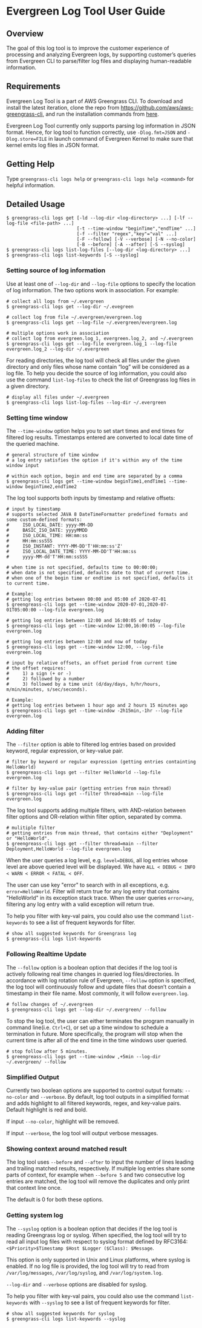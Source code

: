# Evergreen Log Tool User Guide

## Overview

The goal of this log tool is to improve the customer experience of processing and analyzing Evergreen logs,
 by supporting customer’s queries from Evergreen CLI to parse/filter log files and displaying human-readable information.

## Requirements

Evergreen Log Tool is a part of AWS Greengrass CLI. To download and install the latest iteration, clone the repo 
from https://github.com/aws/aws-greengrass-cli, and run the installation commands from [here](https://github.com/aws/aws-greengrass-cli/blob/master/README.md#installation).

Evergreen Log Tool currently only supports parsing log information in JSON format. Hence, for log tool to function
 correctly, use ``-Dlog.fmt=JSON`` and ``-Dlog.store=FILE`` in launch command of Evergreen Kernel to make sure that kernel emits log files in JSON format.

## Getting Help

Type ``greengrass-cli logs help`` or ``greengrass-cli logs help <command>`` for helpful information.

## Detailed Usage
```
$ greengrass-cli logs get [-ld --log-dir <log-directory> ...] [-lf --log-file <file-path> ...]
                          [-t --time-window "beginTime","endTime" ...]
                          [-f --filter "regex","key"="val" ...]
                          [-F --follow] [-V --verbose] [-N --no-color]
                          [-B --before] [-A --after] [-S --syslog]
$ greengrass-cli logs list-log-files [--log-dir <log-directory> ...]
$ greengrass-cli logs list-keywords [-S --syslog]
```

### Setting source of log information

Use at least one of ``--log-dir`` and ``--log-file`` options to specify the location of log information. The two options
 work in association. For example:
```
# collect all logs from ~/.evergreen
$ greengrass-cli logs get --log-dir ~/.evegreen

# collect log from file ~/.evergreen/evergreen.log
$ greengrass-cli logs get --log-file ~/.evergreen/evergreen.log

# multiple options work in association
# collect log from evergreen.log_1, evergreen.log_2, and ~/.evergreen
$ greengrass-cli logs get --log-file evergreen.log_1 --log-file evergreen.log_2 --log-dir ~/.evergreen
```

For reading directories, the log tool will check all files under the given directory and only files whose name contain
 “log” will be considered as a log file. To help you decide the source of log information, you could also use the 
 command ``list-log-files`` to check the list of Greengrass log files in a given directory.
 
```
# display all files under ~/.evergreen
$ greengrass-cli logs list-log-files --log-dir ~/.evergreen
```

### Setting time window

The ``--time-window`` option helps you to set start times and end times for filtered log results.
 Timestamps entered are converted to local date time of the queried machine. 
 
```
# general structure of time window
# a log entry satisfies the option if it's within any of the time window input

# within each option, begin and end time are separated by a comma
$ greengrass-cli logs get --time-window beginTime1,endTime1 --time-window beginTime2,endTime2
```

The log tool supports both inputs by timestamp and relative offsets:
```
# input by timestamp
# supports selected JAVA 8 DateTimeFormatter predefined formats and some custom-defined formats:
#     ISO_LOCAL_DATE: yyyy-MM-DD
#     BASIC_ISO_DATE: yyyyMMDD
#     ISO_LOCAL_TIME: HH:mm:ss
#     HH:mm:ssSSS
#     ISO_INSTANT: YYYY-MM-DD'T'HH:mm:ss'Z'
#     ISO_LOCAL_DATE_TIME: YYYY-MM-DD'T'HH:mm:ss
#     yyyy-MM-dd'T'HH:mm:ssSSS

# when time is not specified, defaults time to 00:00:00;
# when date is not specified, defaults date to that of current time.
# when one of the begin time or endtime is not specified, defaults it to current time.

# Example:
# getting log entries between 00:00 and 05:00 of 2020-07-01
$ greengreass-cli logs get --time-window 2020-07-01,2020-07-01T05:00:00 --log-file evergreen.log

# getting log entries between 12:00 and 16:00:05 of today
$ greengreass-cli logs get --time-window 12:00,16:00:05 --log-file evergreen.log

# getting log entries between 12:00 and now of today
$ greengreass-cli logs get --time-window 12:00, --log-file evergreen.log
```

```
# input by relative offsets, an offset period from current time
# the offset requires: 
#     1) a sign (+ or -) 
#     2) followed by a number 
#     3) followed by a time unit (d/day/days, h/hr/hours, m/min/minutes, s/sec/seconds).

# Example: 
# getting log entries between 1 hour ago and 2 hours 15 minutes ago
$ greengreass-cli logs get --time-window -2h15min,-1hr --log-file evergreen.log
```

### Adding filter

The ``--filter`` option is able to filtered log entries based on provided keyword, regular expression, or key-value pair.

```
# filter by keyword or regular expression (getting entries containting HelloWorld)
$ greengreass-cli logs get --filter HelloWorld --log-file evergreen.log

# filter by key-value pair (getting entries from main thread)
$ greengreass-cli logs get --filter thread=main --log-file evergreen.log
```

The log tool supports adding multiple filters, with AND-relation between filter options and OR-relation within filter 
option, separated by comma.
```
# mulitiple filter
# getting entries from main thread, that contains either "Deployment" or "HelloWorld".
$ greengreass-cli logs get --filter thread=main --filter Deployment,HelloWorld --log-file evergreen.log
```
When the user queries a log level, e.g. ``level=DEBUG``, all log entries whose level are above queried level will 
be displayed. We have ``ALL < DEBUG < INFO < WARN < ERROR < FATAL < OFF``.

The user can use key "error" to search with in all exceptions, e.g. ``error=HelloWorld``. Filter will return true for
any log entry that contains "HelloWorld" in its exception stack trace. When the user queries ``error=any``,
filtering any log entry with a valid exception will return true.

To help you filter with key-val pairs, you could also use the command ``list-keywords`` to see a list of frequent keywords
for filter.
```
# show all suggested keywords for Greengrass log
$ greengrass-cli logs list-keywords
```

### Following Realtime Update

The ``--follow`` option is a boolean option that decides if the log tool is actively following real time changes in 
queried log files/directories. In accordance with log rotation rule of Evergreen, ``--follow`` option is specified, 
the log tool will continuously follow and update files that doesn’t contain a timestamp in their file name. 
Most commonly, it will follow ``evergreen.log``.

```
# follow changes of ~/.evergreen
$ greengreass-cli logs get --log-dir ~/.evergreen/ --follow
```

To stop the log tool, the user can either terminates the program manually in command line(i.e. ``Ctrl+C``), or set up a time
 window to schedule a termination in future. More specifically, the program will stop when the current time is after all
  of the end time in the time windows user queried.

```
# stop follow after 5 minutes.
$ greengreass-cli logs get --time-window ,+5min --log-dir ~/.evergreen/ --follow
```
### Simplified Output
Currently two boolean options are supported to control output formats: ``--no-color`` and ``--verbose``.
By default, log tool outputs in a simplified format and adds highlight to all filtered keywords, regex,
 and key-value pairs. Default highlight is red and bold.

If input ``--no-color``, highlight will be removed.

If input ``--verbose``, the log tool will output verbose messages.

### Showing context around matched result
The log tool uses ``--before`` and ``--after`` to input the number of lines leading and trailing matched results, respectively.
If multiple log entries share some parts of context, for example when ``--before 5`` and two consecutive log entries are matched,
 the log tool will remove the duplicates and only print that context line once.

The default is 0 for both these options.

### Getting system log
The ``--syslog`` option is a boolean option that decides if the log tool is reading Greengrass log or syslog.
When specified, the log tool will try to read all input log files with respect to syslog format defined by RFC3164: 
``<$Priority>$Timestamp $Host $Logger ($Class): $Message``.

This option is only supported in Unix and Linux platforms, where syslog is enabled. If no log file is provided,
the log tool will try to read from ``/var/log/messages``, ``/var/log/syslog``, and ``/var/log/system.log``. 

``--log-dir`` and ``--verbose`` options are disabled for syslog.

To help you filter with key-val pairs, you could also use the command ``list-keywords`` with ``--syslog`` to see
a list of frequent keywords for filter.
```
# show all suggested keywords for syslog
$ greengrass-cli logs list-keywords --syslog
```